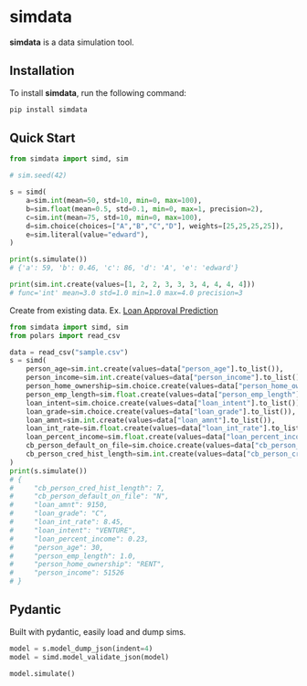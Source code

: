 # simdata

**simdata** is a data simulation tool.

## Installation
To install **simdata**, run the following command:
```bash
pip install simdata
```

## Quick Start
```python
from simdata import simd, sim

# sim.seed(42)

s = simd(
    a=sim.int(mean=50, std=10, min=0, max=100),
    b=sim.float(mean=0.5, std=0.1, min=0, max=1, precision=2),
    c=sim.int(mean=75, std=10, min=0, max=100),
    d=sim.choice(choices=["A","B","C","D"], weights=[25,25,25,25]),
    e=sim.literal(value="edward"),
)

print(s.simulate())
# {'a': 59, 'b': 0.46, 'c': 86, 'd': 'A', 'e': 'edward'}

print(sim.int.create(values=[1, 2, 2, 3, 3, 3, 4, 4, 4, 4])) 
# func='int' mean=3.0 std=1.0 min=1.0 max=4.0 precision=3
```

Create from existing data. Ex. [Loan Approval Prediction](https://www.kaggle.com/competitions/playground-series-s4e10/data?select=test.csv)
```python
from simdata import simd, sim
from polars import read_csv

data = read_csv("sample.csv")
s = simd(
    person_age=sim.int.create(values=data["person_age"].to_list()),
    person_income=sim.int.create(values=data["person_income"].to_list()),
    person_home_ownership=sim.choice.create(values=data["person_home_ownership"].to_list()),
    person_emp_length=sim.float.create(values=data["person_emp_length"].to_list(), precision=1),
    loan_intent=sim.choice.create(values=data["loan_intent"].to_list()),
    loan_grade=sim.choice.create(values=data["loan_grade"].to_list()),
    loan_amnt=sim.int.create(values=data["loan_amnt"].to_list()),
    loan_int_rate=sim.float.create(values=data["loan_int_rate"].to_list(), precision=2),
    loan_percent_income=sim.float.create(values=data["loan_percent_income"].to_list(), precision=2),
    cb_person_default_on_file=sim.choice.create(values=data["cb_person_default_on_file"].to_list()),
    cb_person_cred_hist_length=sim.int.create(values=data["cb_person_cred_hist_length"].to_list()),
)
print(s.simulate())
# {
#     "cb_person_cred_hist_length": 7,
#     "cb_person_default_on_file": "N",
#     "loan_amnt": 9150,
#     "loan_grade": "C",
#     "loan_int_rate": 8.45,
#     "loan_intent": "VENTURE",
#     "loan_percent_income": 0.23,
#     "person_age": 30,
#     "person_emp_length": 1.0,
#     "person_home_ownership": "RENT",
#     "person_income": 51526
# }
```

## Pydantic
Built with pydantic, easily load and dump sims.
```python
model = s.model_dump_json(indent=4)
model = simd.model_validate_json(model)

model.simulate()
```
